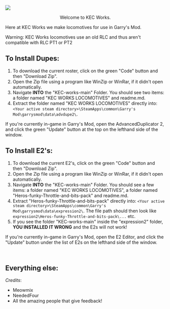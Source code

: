 ![](https://imgur.com/36ODyGv.png)

<p align="center">Welcome to KEC Works.

   
Here at KEC Works we make locomotives for use in Garry's Mod.

Warning: KEC Works locomotives use an old RLC and thus aren't compatible with RLC PT1 or PT2

## To Install Dupes:

1. To download the current roster, click on the green "Code" button and then "Download Zip".
2. Open the Zip file using a program like WinZip or WinRar, if it didn't open automatically.
3. Navigate __INTO__ the "KEC-works-main" Folder. You should see two items: a folder named "KEC WORKS LOCOMOTIVES" and readme.md.
4. Extract the folder named "KEC WORKS LOCOMOTIVES" directly into: `<Your active steam directory>\SteamApps\common\Garry's Mod\garrysmod\data\advdupe2\`.
   
If you're currently in-game in Garry's Mod, open the AdvancedDuplicator 2, and click the green "Update" button at the top on the lefthand side of the window.

## To Install E2's:
1. To download the current E2's, click on the green "Code" button and then "Download Zip".
2. Open the Zip file using a program like WinZip or WinRar, if it didn't open automatically.
3. Navigate __INTO__ the "KEC-works-main" Folder. You should see a few items: a folder named "KEC WORKS LOCOMOTIVES", a folder named "Heros-funky-Throttle-and-bits-pack" and readme.md.
4. Extract "Heros-funky-Throttle-and-bits-pack" directly into: `<Your active steam directory>\SteamApps\common\Garry's Mod\garrysmod\data\expression2\`.
The file path should then look like `expression2\Heros-funky-Throttle-and-bits-pack\...` etc.
5. If you see the folder "KEC-works-main" inside the "expression2" folder, __YOU INSTALLED IT WRONG__ and the E2s will not work!
   
If you're currently in-game in Garry's Mod, open the E2 Editor, and click the "Update" button under the list of E2s on the lefthand side of the window.

<br>

## Everything else:

_Credits_:
* Meowmix 
* NeededFour
* All the amazing people that give feedback!

